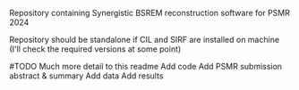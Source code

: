 Repository containing Synergistic BSREM reconstruction software for PSMR 2024

Repository should be standalone if CIL and SIRF are installed on machine (I'll check the required versions at some point)

#TODO
Much more detail to this readme
Add code
Add PSMR submission abstract & summary
Add data
Add results